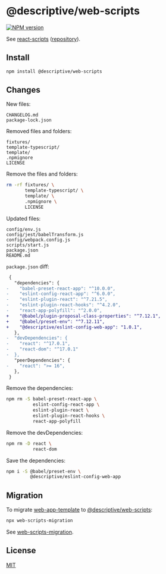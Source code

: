 # @descriptive/web-scripts

[![NPM version](https://img.shields.io/npm/v/@descriptive/web-scripts.svg)](https://www.npmjs.com/package/@descriptive/web-scripts)

See [react-scripts](https://www.npmjs.com/package/react-scripts/v/4.0.1) ([repository](https://github.com/facebook/create-react-app/tree/v4.0.1/packages/react-scripts)).

## Install

```sh
npm install @descriptive/web-scripts
```

## Changes

New files:

```
CHANGELOG.md
package-lock.json
```

Removed files and folders:

```
fixtures/
template-typescript/
template/
.npmignore
LICENSE
```

Remove the files and folders:

```sh
rm -rf fixtures/ \
       template-typescript/ \
       template/ \
       .npmignore \
       LICENSE
```

Updated files:

```
config/env.js
config/jest/babelTransform.js
config/webpack.config.js
scripts/start.js
package.json
README.md
```

`package.json` diff:

```diff
 {
   "dependencies": {
-    "babel-preset-react-app": "^10.0.0",
-    "eslint-config-react-app": "^6.0.0",
-    "eslint-plugin-react": "^7.21.5",
-    "eslint-plugin-react-hooks": "^4.2.0",
-    "react-app-polyfill": "^2.0.0",
+    "@babel/plugin-proposal-class-properties": "^7.12.1",
+    "@babel/preset-env": "^7.12.11",
+    "@descriptive/eslint-config-web-app": "1.0.1",
   },
-  "devDependencies": {
-    "react": "^17.0.1",
-    "react-dom": "^17.0.1"
-  },
   "peerDependencies": {
-    "react": ">= 16",
   },
 }
```

Remove the dependencies:

```sh
npm rm -S babel-preset-react-app \
          eslint-config-react-app \
          eslint-plugin-react \
          eslint-plugin-react-hooks \
          react-app-polyfill
```

Remove the devDependencies:

```sh
npm rm -D react \
          react-dom
```

Save the dependencies:

```sh
npm i -S @babel/preset-env \
         @descriptive/eslint-config-web-app
```

## Migration

To migrate [web-app-template](https://github.com/remarkablemark/web-app-template) to [@descriptive/web-scripts](https://www.npmjs.com/package/@descriptive/web-scripts):

```sh
npx web-scripts-migration
```

See [web-scripts-migration](https://github.com/remarkablemark/descriptive/tree/master/packages/web-scripts-migration).

## License

[MIT](https://github.com/facebook/create-react-app/blob/v4.0.1/packages/react-scripts/LICENSE)
